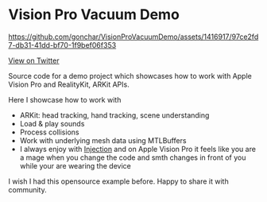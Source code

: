 # Vision Pro Vacuum Demo

https://github.com/gonchar/VisionProVacuumDemo/assets/1416917/97ce2fd7-db31-41dd-bf70-1f9bef06f353

[View on Twitter](https://twitter.com/the_gonchar/status/1756441654507008079)

Source code for a demo project which showcases how to work with Apple Vision Pro and RealityKit, ARKit APIs.

Here I showcase how to work with 
* ARKit: head tracking, hand tracking, scene understanding
* Load & play sounds
* Process collisions
* Work with underlying mesh data using MTLBuffers
* I always enjoy with [Injection](https://github.com/johnno1962/InjectionIII) and on Apple Vision Pro it feels like you are a mage when you change the code and smth changes in front of you while your are wearing the device

I wish I had this opensource example before. Happy to share it with community.
